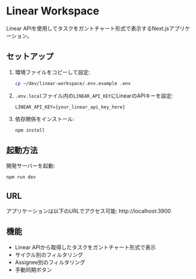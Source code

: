 # Linear Workspace

Linear APIを使用してタスクをガントチャート形式で表示するNext.jsアプリケーション。

## セットアップ

1. 環境ファイルをコピーして設定:
   ```bash
   cp ~/dev/linear-workspace/.env.example .env
   ```

2. `.env.local`ファイル内の`LINEAR_API_KEY`にLinearのAPIキーを設定:
   ```
   LINEAR_API_KEY={your_linear_api_key_here}
   ```

3. 依存関係をインストール:
   ```bash
   npm install
   ```

## 起動方法

開発サーバーを起動:
```bash
npm run dev
```

## URL

アプリケーションは以下のURLでアクセス可能:
http://localhost:3900

## 機能

- Linear APIから取得したタスクをガントチャート形式で表示
- サイクル別のフィルタリング
- Assignee別のフィルタリング
- 手動同期ボタン
